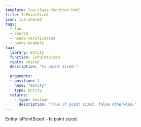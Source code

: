 ```yaml
---
template: lua-class-function.html
title: IsPointSized
icon: lua-shared
tags:
  - lua
  - shared
  - needs-verification
  - needs-example
lua:
  library: Entity
  function: IsPointSized
  realm: shared
  description: "Is point sized."
  
  arguments:
  - position: 1
    name: "entity"
    type: Entity
  returns:
    - type: boolean
      description: "True if point sized, false otherwise."
---
```


<div class="lua__search__keywords">
Entity:IsPointSized &#x2013; Is point sized.
</div>
